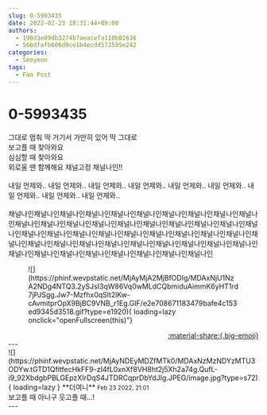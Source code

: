 ```yaml
---
slug: 0-5993435
date: 2022-02-23 18:31:44+09:00
authors:
  - 190d3e09db3274b7aeacefa110b02636
  - 56bdfafb606d9ce1b4ecdd572595e242
categories:
  - Seoyeon
tags:
  - Fan Post
---
```


# 0-5993435

<div class="post-container" markdown="1">
<div class="content-container md-sidebar__scrollwrap" markdown="1">

그대로 멈춰 딱 거기서 가만히 있어 딱 그대로<br>보고플 때 찾아와요<br>심심할 때 찾아와요<br>외로울 땐 함께해요 채널고정 채널나인!!<br><br>내일 언제와.. 내일 언제와.. 내일 언제와.. 내일 언제와.. 내일 언제와.. 내일 언제와.. 내일 언제와.. 내일 언제와.. 내일 언제와.. <br><br>채널나인채널나인채널나인채널나인채널나인채널나인채널나인채널나인채널나인채널나인채널나인채널나인채널나인채널나인채널나인채널나인채널나인채널나인채널나인채널나인채널나인채널나인채널나인채널나인채널나인채널나인채널나인채널나인채널나인채널나인채널나인채널나인채널나인채널나인채널나인채널나인채널나인채널나인채널나인채널나인채널나인채널나인채널나인채널나인채널나인채널나인채널나인
<figure markdown="1">
![](https://phinf.wevpstatic.net/MjAyMjA2MjBfODIg/MDAxNjU1NzA2NDg4NTQ3.2ySJsI3qW86Vq0wMLdCQbmiduAimmK6yHT1rd7jPJSgg.Jw7-Mzfhx0qSlt2lKw-cAvmitprOpX9BjBC9VNB_r1Eg.GIF/e2e708671183479bafe4c153ed9345d3518.gif?type=e1920){ loading=lazy onclick="openFullscreen(this)"}
</figure>


</div>
</div>

<div style="text-align: right;" markdown="1">
<a href="https://weverse.io/fromis9/fanpost/0-5993435" style="text-align: right;">:material-share:{.big-emoji}</a>
</div>
---

<div class="comments-container md-sidebar__scrollwrap" markdown="1">
<div class="comment" markdown="1">
<div class='id-container' markdown="1">
![](https://phinf.wevpstatic.net/MjAyNDEyMDZfMTk0/MDAxNzMzNDYzMTU3ODYw.tGTD1QfitfecHkFF9-zI4fL0xnXf8VH8ht2j5Xh2a74g.QufL-i9_92XbdgbPBLGEpzXIrDqS4JTDRCqprDbYdJIg.JPEG/image.jpg?type=s72){ loading=lazy }
**<span class="artist">더여니</span>** <small>Feb 23 2022, 21:01</small><br>
</div>
<div class='comment-body' markdown="1">
보고플 때 아니구 웃고플 때...!
</div>
</div>
</div>
---
